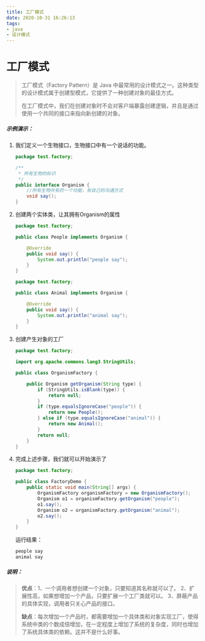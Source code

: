 ```yaml
---
title: 工厂模式
date: 2020-10-31 16:26:13
tags:
- java
- 设计模式
---
```


# 工厂模式

>工厂模式（Factory Pattern）是 Java 中最常用的设计模式之一。这种类型的设计模式属于创建型模式，它提供了一种创建对象的最佳方式。
>
>在工厂模式中，我们在创建对象时不会对客户端暴露创建逻辑，并且是通过使用一个共同的接口来指向新创建的对象。

##### 示例演示：

1. 我们定义一个生物接口，生物接口中有一个说话的功能。

   ```java
   package test.factory;
   
   /**
    * 所有生物的标识
    */
   public interface Organism {
       //所有生物共有的一个功能，有自己的沟通方式
       void say();
   }
   ```

2. 创建两个实体类，让其拥有Organism的属性

   ```java
   package test.factory;
   
   public class People implements Organism {
   
       @Override
       public void say() {
           System.out.println("people say");
       }
   }
   ```

   ```java
   package test.factory;
   
   public class Animal implements Organism {
   
       @Override
       public void say() {
           System.out.println("animal say");
       }
   }
   ```

3. 创建产生对象的工厂

   ```java
   package test.factory;
   
   import org.apache.commons.lang3.StringUtils;
   
   public class OrganismFactory {
   
       public Organism getOrganism(String type) {
           if (StringUtils.isBlank(type)) {
               return null;
           }
           if (type.equalsIgnoreCase("people")) {
               return new People();
           } else if (type.equalsIgnoreCase("animal")) {
               return new Animal();
           }
           return null;
       }
   }
   ```

4. 完成上述步骤，我们就可以开始演示了

   ```java
   package test.factory;
   
   public class FactoryDemo {
       public static void main(String[] args) {
           OrganismFactory organismFactory = new OrganismFactory();
           Organism o1 = organismFactory.getOrganism("people");
           o1.say();
           Organism o2 = organismFactory.getOrganism("animal");
           o2.say();
       }
   }
   ```

   运行结果：

   ```java
   people say
   animal say
   ```

##### 说明：

> **优点**：1、一个调用者想创建一个对象，只要知道其名称就可以了。 2、扩展性高，如果想增加一个产品，只要扩展一个工厂类就可以。 3、屏蔽产品的具体实现，调用者只关心产品的接口。
>
> **缺点**：每次增加一个产品时，都需要增加一个具体类和对象实现工厂，使得系统中类的个数成倍增加，在一定程度上增加了系统的复杂度，同时也增加了系统具体类的依赖。这并不是什么好事。